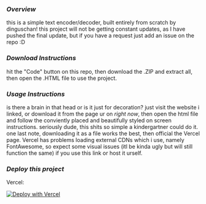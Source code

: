 ### ***Overview***

this is a simple text encoder/decoder, built entirely from scratch by dinguschan! this project will not be getting constant updates, as I have pushed the final update, but if you have a request just add an issue on the repo :D

### ***Download Instructions***

hit the "Code" button on this repo, then download the .ZIP and extract all, then open the .HTML file to use the project.

### ***Usage Instructions***

is there a brain in that head or is it just for decoration? just visit the website i linked, or download it from the page ur on _right now_, then open the html file and follow the conviently placed and beautifully styled on screen instructions. seriously dude, this shits so simple a kindergartner could do it. one last note, downloading it as a file works the best, then official the Vercel page. Vercel has problems loading external CDNs which i use, namely FontAwesome, so expect some visual issues (itl be kinda ugly but will still function the same) if you use this link or host it urself.  

### ***Deploy this project***

Vercel:
 
[![Deploy with Vercel](https://vercel.com/button)](https://vercel.com/new/clone?repository-url=https%3A%2F%2Fgithub.com%2Fdinguschan-owo%2FEncrypter-Decrypter%2Ftree%2Fmain)
